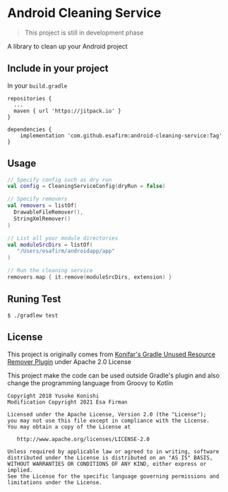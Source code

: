 # Android Cleaning Service

> This project is still in development phase

A library to clean up your Android project

## Include in your project

In your `build.gradle`

```
repositories {
  ...
  maven { url 'https://jitpack.io' }
}

dependencies {
	implementation 'com.github.esafirm:android-cleaning-service:Tag'
}
```

## Usage

```kotlin
// Specify config such as dry run
val config = CleaningServiceConfig(dryRun = false)

// Specify removers
val removers = listOf(
  DrawableFileRemover(),
  StringXmlRemover()
)

// List all your module directories
val moduleSrcDirs = listOf(
   "/Users/esafirm/androidapp/app"
)

// Run the cleaning service
removers.map { it.remove(moduleSrcDirs, extension) }
```

## Runing Test

```
$ ./gradlew test
```

## License

This project is originally comes from [Konifar's Gradle Unused Resource Remover Plugin](https://github.com/konifar/gradle-unused-resources-remover-plugin) under Apache 2.0 License

This project make the code can be used outside Gradle's plugin and also change the programming language from Groovy to Kotlin

```
Copyright 2018 Yusuke Konishi
Modification Copyright 2021 Esa Firman

Licensed under the Apache License, Version 2.0 (the "License");
you may not use this file except in compliance with the License.
You may obtain a copy of the License at

   http://www.apache.org/licenses/LICENSE-2.0

Unless required by applicable law or agreed to in writing, software
distributed under the License is distributed on an "AS IS" BASIS,
WITHOUT WARRANTIES OR CONDITIONS OF ANY KIND, either express or implied.
See the License for the specific language governing permissions and
limitations under the License.
```
